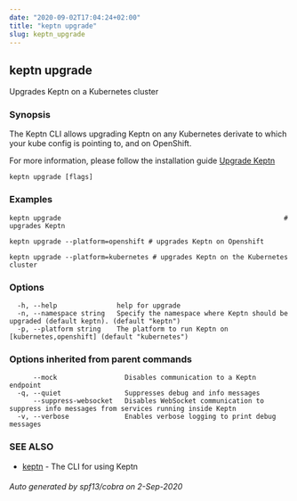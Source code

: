 ```yaml
---
date: "2020-09-02T17:04:24+02:00"
title: "keptn upgrade"
slug: keptn_upgrade
---
```

## keptn upgrade

Upgrades Keptn on a Kubernetes cluster

### Synopsis

The Keptn CLI allows upgrading Keptn on any Kubernetes derivate to which your kube config is pointing to, and on OpenShift.

For more information, please follow the installation guide [Upgrade Keptn](https://keptn.sh/docs/0.7.x/operate/upgrade/)


```
keptn upgrade [flags]
```

### Examples

```
keptn upgrade                                                        # upgrades Keptn

keptn upgrade --platform=openshift # upgrades Keptn on Openshift

keptn upgrade --platform=kubernetes # upgrades Keptn on the Kubernetes cluster

```

### Options

```
  -h, --help               help for upgrade
  -n, --namespace string   Specify the namespace where Keptn should be upgraded (default keptn). (default "keptn")
  -p, --platform string    The platform to run Keptn on [kubernetes,openshift] (default "kubernetes")
```

### Options inherited from parent commands

```
      --mock                 Disables communication to a Keptn endpoint
  -q, --quiet                Suppresses debug and info messages
      --suppress-websocket   Disables WebSocket communication to suppress info messages from services running inside Keptn
  -v, --verbose              Enables verbose logging to print debug messages
```

### SEE ALSO

* [keptn](../keptn/)	 - The CLI for using Keptn

###### Auto generated by spf13/cobra on 2-Sep-2020
